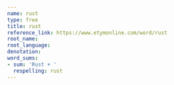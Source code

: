 ```yaml
---
name: rust
type: free
title: rust
reference_link: https://www.etymonline.com/word/rust
root_name: 
root_language: 
denotation: 
word_sums:
- sum: 'Rust + '
  respelling: rust
---
```

